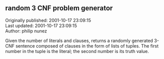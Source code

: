## random 3 CNF problem generator  
Originally published: 2001-10-17 23:09:15  
Last updated: 2001-10-17 23:09:15  
Author: philip nunez  
  
Given the number of literals and clauses, returns a randomly generated
3-CNF sentence composed of clauses in the form of lists of tuples.
The first number in the tuple is the literal; the second number is its truth value.
